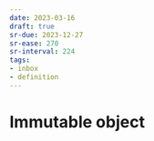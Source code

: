```yaml
---
date: 2023-03-16
draft: true
sr-due: 2023-12-27
sr-ease: 270
sr-interval: 224
tags:
- inbox
- definition
---
```


# Immutable object